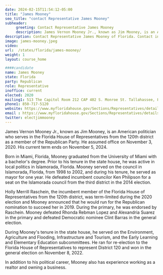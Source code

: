 ```yaml
---
date: 2024-02-15T11:54:12-05:00
title: "James Mooney"
seo_title: "contact Representative James Mooney"
subheader:
     greeting: Contact Representative James Mooney
     description: James Vernon Mooney Jr., known as Jim Mooney, is an American politician who serves in the Florida House of Representatives from the 120th district as a member of the Republican Party. He assumed office on November 3, 2020. His current term ends on November 5, 2024.
description: Contact Representative James Mooney of Florida. Contact information for James Mooney includes email address, phone number, and mailing address.
image: james-mooney.jpeg
video:
url:  /states/florida/james-mooney/
weight: 1
layout: course_home

####candidate
name: James Mooney
state: Florida
party: Republican
role: Representative
inoffice: current
elected: 2020
mailing1: 513 The Capitol Room 212 CAP 402 S. Monroe St. Tallahassee, FL 32399-1300
phone1: 850-717-5120
website: https://www.myfloridahouse.gov/Sections/Representatives/details.aspx?MemberId=4797&LegislativeTermId=90/
email : https://www.myfloridahouse.gov/Sections/Representatives/details.aspx?MemberId=4797&LegislativeTermId=90/
twitter: electjimmooney
---
```


James Vernon Mooney Jr., known as Jim Mooney, is an American politician who serves in the Florida House of Representatives from the 120th district as a member of the Republican Party. He assumed office on November 3, 2020. His current term ends on November 5, 2024.

Born in Miami, Florida, Mooney graduated from the University of Miami with a bachelor's degree. Prior to his tenure in the state house, he was active in local politics in Islamorada, Florida. Mooney served on the council in Islamorada, Florida, from 1998 to 2002, and during his tenure, he served as mayor for one year. He defeated incumbent councilor Ken Philipson for a seat on the Islamorada council from the third district in the 2014 election.

Holly Merrill Raschein, the incumbent member of the Florida House of Representatives from the 120th district, was term-limited during the 2020 election and Mooney announced that he would run for the Republican nomination to succeed her in 2019. During the primary, he was endorsed by Raschein. Mooney defeated Rhonda Rebman Lopez and Alexandria Suarez in the primary and defeated Democratic nominee Clint Barras in the general election.

During Mooney's tenure in the state house, he served on the Environment, Agriculture and Flooding, Infrastructure and Tourism, and the Early Learning and Elementary Education subcommittees. He ran for re-election to the Florida House of Representatives to represent District 120 and won in the general election on November 8, 2022.

In addition to his political career, Mooney also has experience working as a realtor and owning a business.
